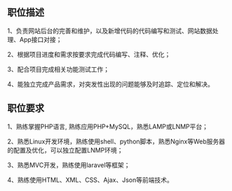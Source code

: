## 职位描述

1、负责网站后台的完善和维护，以及新增代码的代码编写和测试、网站数据处理、App接口对接；

2、根据项目进度和需求按要求完成代码编写、注释、优化；

3、配合项目完成相关功能测试工作；

4、能独立完成产品需求，对突发性出现的问题能够及时追踪、定位和解决。

## 职位要求

1、熟练掌握PHP语言, 熟练应用PHP+MySQL，熟悉LAMP或LNMP平台；

2、熟悉Linux开发环境，熟练使用shell、python脚本，熟悉Nginx等Web服务器的配置及优化，可以独立配置LNMP环境；

3、熟悉MVC开发，熟练使用laravel等框架；

4、熟练使用HTML、XML、CSS、Ajax、Json等前端技术。